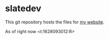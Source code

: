 # slatedev

This git repository hosts the files for [my website](https://me.slatedev.xyz).

As of right now <t:1628093012:R>